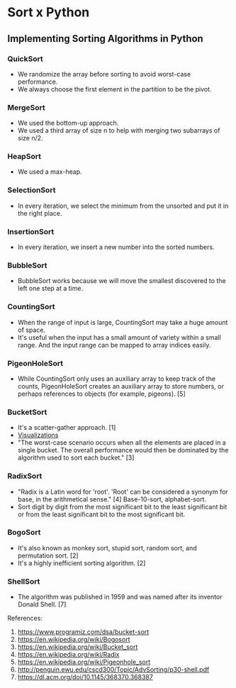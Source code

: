 # Sort x Python

## Implementing Sorting Algorithms in Python

### QuickSort
- We randomize the array before sorting to avoid worst-case performance.
- We always choose the first element in the partition to be the pivot.

### MergeSort
- We used the bottom-up approach.
- We used a third array of size n to help with merging two subarrays of size n/2.

### HeapSort
- We used a max-heap.

### SelectionSort
- In every iteration, we select the minimum from the unsorted and put it in the right place.

### InsertionSort
- In every iteration, we insert a new number into the sorted numbers.

### BubbleSort
- BubbleSort works because we will move the smallest discovered to the left one step at a time.

### CountingSort
- When the range of input is large, CountingSort may take a huge amount of space.
- It's useful when the input has a small amount of variety within a small range. And the input range can be mapped to array indices easily.

### PigeonHoleSort
- While CountingSort only uses an auxiliary array to keep track of the counts, PigeonHoleSort creates an auxiliary array to store numbers, or perhaps references to objects (for example, pigeons). [5]

### BucketSort
- It's a scatter-gather approach. [1]
- [Visualizations](https://medium.com/karuna-sehgal/an-introduction-to-bucket-sort-62aa5325d124)
- "The worst-case scenario occurs when all the elements are placed in a single bucket. The overall performance would then be dominated by the algorithm used to sort each bucket." [3]

### RadixSort
- "Radix is a Latin word for 'root'. 'Root' can be considered a synonym for base, in the arithmetical sense." [4] Base-10-sort, alphabet-sort.
- Sort digit by digit from the most significant bit to the least significant bit or from the least significant bit to the most significant bit.

### BogoSort
- It's also known as monkey sort, stupid sort, random sort, and permutation sort. [2]
- It's a highly inefficient sorting algorithm. [2]

### ShellSort
- The algorithm was published in 1959 and was named after its inventor Donald Shell. [7]

References:
1. https://www.programiz.com/dsa/bucket-sort
2. https://en.wikipedia.org/wiki/Bogosort
3. https://en.wikipedia.org/wiki/Bucket_sort
4. https://en.wikipedia.org/wiki/Radix
5. https://en.wikipedia.org/wiki/Pigeonhole_sort
6. http://penguin.ewu.edu/cscd300/Topic/AdvSorting/p30-shell.pdf
7. https://dl.acm.org/doi/10.1145/368370.368387
